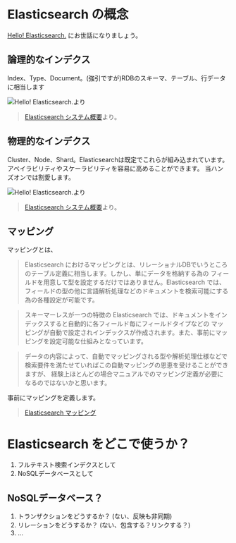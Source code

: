 # Elasticsearch の概念

[Hello! Elasticsearch.](https://medium.com/hello-elasticsearch) にお世話になりましょう。


## 論理的なインデクス

Index、Type、Document。(強引ですが)RDBのスキーマ、テーブル、行データに相当します

![Hello! Elasticsearch.より](https://d262ilb51hltx0.cloudfront.net/max/924/1*oP20tJyA_eDOycJPyDYo2A.png)

> [Elasticsearch システム概要](https://medium.com/hello-elasticsearch/elasticsearch-afd52d72711)より。


## 物理的なインデクス

Cluster、Node、Shard。Elasticsearchは既定でこれらが組み込まれています。アベイラビリティやスケーラビリティを容易に高めることができます。
当ハンズオンでは割愛します。

![Hello! Elasticsearch.より](https://d262ilb51hltx0.cloudfront.net/max/1001/1*m3zalHtwZeQtJa1Np1afrQ.png)

> [Elasticsearch システム概要](https://medium.com/hello-elasticsearch/elasticsearch-afd52d72711)より。


## マッピング

マッピングとは、

> Elasticsearch におけるマッピングとは、リレーショナルDBでいうところのテーブル定義に相当します。しかし、単にデータを格納する為の
> フィールドを用意して型を設定するだけではありません。Elasticsearch では、フィールドの型の他に言語解析処理などのドキュメントを検索可能にする為の各種設定が可能です。

> スキーマーレスが一つの特徴の Elasticsearch では、ドキュメントをインデックスすると自動的に各フィールド毎にフィールドタイプなどの
> マッピングが自動で設定されインデックスが作成されます。また、事前にマッピングを設定可能な仕組みとなっています。

> データの内容によって、自動でマッピングされる型や解析処理仕様などで検索要件を満たせていればこの自動マッピングの恩恵を受けることができますが、
> 経験上ほとんどの場合マニュアルでのマッピング定義が必要になるのではないかと思います。

事前にマッピングを定義します。

> [Elasticsearch マッピング](https://medium.com/hello-elasticsearch/elasticsearch-9a8743746467)


# Elasticsearch をどこで使うか？

1. フルテキスト検索インデクスとして
2. NoSQLデータベースとして


## NoSQLデータベース？

1. トランザクションをどうするか？ (ない、反映も非同期)
2. リレーションをどうするか？ (ない、包含する？リンクする？)
3. ...
